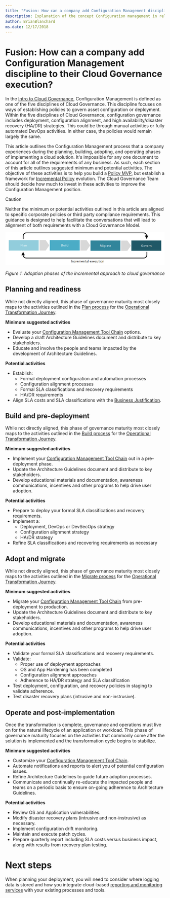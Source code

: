 ```yaml
---
title: "Fusion: How can a company add Configuration Management discipline to their Cloud Governance execution?"
description: Explanation of the concept Configuration management in relation to cloud governance
author: BrianBlanchard
ms.date: 12/17/2018
---
```


# Fusion: How can a company add Configuration Management discipline to their Cloud Governance execution?

In the [Intro to Cloud Governance](../overview.md), Configuration Management is defined as one of the five disciplines of Cloud Governance. This discipline focuses on ways of establishing policies to govern asset configuration or deployment. Within the five disciplines of Cloud Governance, configuration governance includes deployment, configuration alignment, and high availability/disaster recovery (HA/DR) strategies. This could be through manual activities or fully automated DevOps activities. In either case, the policies would remain largely the same.

This article outlines the Configuration Management process that a company experiences during the planning, building, adopting, and operating phases of implementing a cloud solution. It's impossible for any one document to account for all of the requirements of any business. As such, each section of this article outlines suggested minimum and potential activities. The objective of these activities is to help you build a [Policy MVP](../policy-compliance/overview.md), but establish a framework for [Incremental Policy](../policy-compliance/overview.md) evolution. The Cloud Governance Team should decide how much to invest in these activities to improve the  Configuration Management position.

> [!CAUTION]
> Neither the minimum or potential activities outlined in this article are aligned to specific corporate policies or third party compliance requirements. This guidance is designed to help facilitate the conversations that will lead to alignment of both requirements with a Cloud Governance Model.

![Four phases of adoption](../../_images/adoption-phases.png)

*Figure 1. Adoption phases of the incremental approach to cloud governance*

## Planning and readiness

While not directly aligned, this phase of governance maturity most closely maps to the activities outlined in the [Plan process](../../transformation-journeys/operational-transformation/plan.md) for the [Operational Transformation Journey](../../transformation-journeys/operational-transformation/overview.md).

**Minimum suggested activities**

* Evaluate your [Configuration Management Tool Chain](toolchain.md) options.
* Develop a draft Architecture Guidelines document and distribute to key stakeholders.
* Educate and involve the people and teams impacted by the development of Architecture Guidelines.

**Potential activities**

* Establish:
  * Formal deployment configuration and automation processes
  * Configuration alignment processes
  * Formal SLA classifications and recovery requirements
  * HA/DR requirements
* Align SLA costs and SLA classifications with the [Business Justification](../../business-strategy/cloud-migration-business-case.md).

## Build and pre-deployment

While not directly aligned, this phase of governance maturity most closely maps to the activities outlined in the [Build process](../../transformation-journeys/operational-transformation/build.md) for the [Operational Transformation Journey](../../transformation-journeys/operational-transformation/overview.md).

**Minimum suggested activities**

* Implement your [Configuration Management Tool Chain](toolchain.md) out in a pre-deployment phase.
* Update the Architecture Guidelines document and distribute to key stakeholders.
* Develop educational materials and documentation, awareness communications, incentives and other programs to help drive user adoption.

**Potential activities**

* Prepare to deploy your formal SLA classifications and recovery requirements.
* Implement a:
  * Deployment, DevOps or DevSecOps strategy
  * Configuration alignment strategy
  * HA/DR strategy
* Refine SLA classifications and recovering requirements as necessary
 
## Adopt and migrate

While not directly aligned, this phase of governance maturity most closely maps to the activities outlined in the [Migrate process](../../transformation-journeys/operational-transformation/migrate.md) for the [Operational Transformation Journey](../../transformation-journeys/operational-transformation/overview.md).

**Minimum suggested activities**

* Migrate your [Configuration Management Tool Chain](toolchain.md) from pre-deployment to production.
* Update the Architecture Guidelines document and distribute to key stakeholders.
* Develop educational materials and documentation, awareness communications, incentives and other programs to help drive user adoption.

**Potential activities**

* Validate your formal SLA classifications and recovery requirements.
* Validate: 
  * Proper use of deployment approaches
  * OS and App Hardening has been completed
  * Configuration alignment approaches
  * Adherence to HA/DR strategy and SLA classification
* Test deployment, configuration, and recovery policies in staging to validate adherence.
* Test disaster recovery plans (intrusive and non-instrusive).

## Operate and post-implementation

Once the transformation is complete, governance and operations must live on for the natural lifecycle of an  application or workload. This phase of governance maturity focuses on the activities that commonly come after the solution is implemented and the transformation cycle begins to stabilize.

**Minimum suggested activities**

* Customize your [Configuration Management Tool Chain](toolchain.md).
* Automate notifications and reports to alert you of potential configuration issues.
* Refine Architecture Guidelines to guide future adoption processes.
* Communicate and continually re-educate the impacted people and teams on a periodic basis to ensure on-going adherence to Architecture Guidelines.

**Potential activities**

* Review OS and Application vulnerabilities.
* Modify disaster recovery plans (intrusive and non-instrusive) as necessary.
* Implement configuration drift monitoring.
* Maintain and execute patch cycles.
* Prepare quarterly report including SLA costs versus business impact, along with results from recovery plan testing.

# Next steps
When planning your deployment, you will need to consider where logging data is stored and how you integrate cloud-based [reporting and monitoring services](https://review.docs.microsoft.com/en-us/azure/architecture/cloud-adoption/infrastructure/logs-and-reporting/overview?branch=brian%2FCOMIntegration) with your existing processes and tools.
